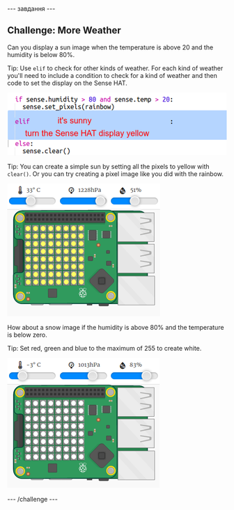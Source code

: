 \--- завдання \---

## Challenge: More Weather

Can you display a sun image when the temperature is above 20 and the humidity is below 80%.

Tip: Use `elif` to check for other kinds of weather. For each kind of weather you'll need to include a condition to check for a kind of weather and then code to set the display on the Sense HAT.

![скріншот](images/rainbow-elif.png)

Tip: You can create a simple sun by setting all the pixels to yellow with `clear()`. Or you can try creating a pixel image like you did with the rainbow.

![скріншот](images/rainbow-sun.png)

How about a snow image if the humidity is above 80% and the temperature is below zero.

Tip: Set red, green and blue to the maximum of 255 to create white.

![скріншот](images/rainbow-snow.png)

\--- /challenge \---